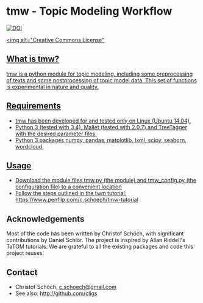 tmw - Topic Modeling Workflow
=============================

[![DOI](https://zenodo.org/badge/1105/cligs/tmw.svg)](https://zenodo.org/badge/latestdoi/1105/cligs/tmw) 

<a rel="license" href="http://creativecommons.org/licenses/by/4.0/"><img alt="Creative Commons License" 

## What is tmw?

tmw is a python module for topic modeling, including some preprocessing of texts and some postprocessing of topic model data. This set of functions is experimental in nature and quality.

## Requirements

* tmw has been developed for and tested only on Linux (Ubuntu 14.04).
* Python 3 (tested with 3.4), Mallet (tested with 2.0.7) and TreeTagger with the desired parameter files.
* Python 3 packages numpy, pandas, matplotlib, lxml, scipy, seaborn, wordcloud.

## Usage

* Download the module files tmw.py (the module) and tmw_config.py (the configuration file) to a convenient location
* Follow the steps outlined in the twm tutorial: https://www.penflip.com/c.schoech/tmw-tutorial 

## Acknowledgements

Most of the code has been written by Christof Schöch, with significant contributions by Daniel Schlör. The project is inspired by Allan Riddell's TaTOM tutorials. We are grateful to all the existing packages and code this project reuses. 

## Contact

* Christof Schöch, c.schoech@gmail.com
* See also: http://github.com/cligs
